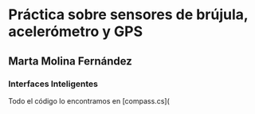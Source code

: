 # Práctica sobre sensores de brújula, acelerómetro y GPS
## Marta Molina Fernández
### Interfaces Inteligentes

Todo el código lo encontramos en [compass.cs](

